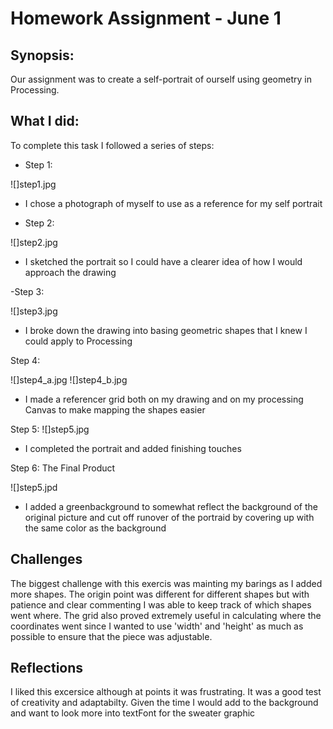 # Homework Assignment - June 1

## Synopsis:

Our assignment was to create a self-portrait of ourself using geometry in Processing. 

## What I did:

To complete this task I followed a series of steps:

- Step 1:

![]step1.jpg

  - I chose a photograph of myself to use as a reference for my self portrait

- Step 2:

![]step2.jpg

  - I sketched the portrait so I could have a clearer idea of how I would approach the drawing

-Step 3:

![]step3.jpg

  - I broke down the drawing into basing geometric shapes that I knew I could apply to Processing

Step 4:

![]step4_a.jpg
![]step4_b.jpg

  - I made a referencer grid both on my drawing and on my processing Canvas to make mapping the shapes easier

Step 5: 
![]step5.jpg

  - I completed the portrait and added finishing touches

Step 6: The Final Product

![]step5.jpd

  - I added a greenbackground to somewhat reflect the background of the original picture and cut off runover of the portraid by covering up with the same color as the background


## Challenges

The biggest challenge with this exercis was mainting my barings as I added more shapes. The origin point was different for different shapes but with patience and clear commenting I was able to keep track of which shapes went where. The grid also proved extremely useful in calculating where the coordinates went since I wanted to use 'width' and 'height' as much as possible to ensure that the piece was adjustable.

## Reflections

I liked this excersice although at points it was frustrating. It was a good test of creativity and adaptabilty. Given the time I would add to the background and want to look more into textFont for the sweater graphic




